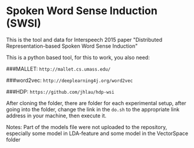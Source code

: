 # Spoken Word Sense Induction (SWSI)

This is the tool and data for Interspeech 2015 paper "Distributed Representation-based Spoken Word Sense Induction"

This is a python based tool, for this to work, you also need:

###MALLET:
`http://mallet.cs.umass.edu/`

###word2vec:
`http://deeplearning4j.org/word2vec`

###HDP:
`https://github.com/jhlau/hdp-wsi`

After cloning the folder, there are folder for each experimental setup, after going into the folder, change the link in the `do.sh` to the appropriate link address in your machine, then execute it.

Notes:
Part of the models file were not uploaded to the repository, especially some model in LDA-feature and some model in the VectorSpace folder